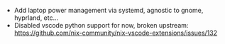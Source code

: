 - Add laptop power management via systemd, agnostic to gnome, hyprland, etc...
- Disabled vscode python support for now, broken upstream:
  https://github.com/nix-community/nix-vscode-extensions/issues/132

